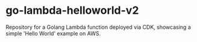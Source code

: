 # go-lambda-helloworld-v2
Repository for a Golang Lambda function deployed via CDK, showcasing a simple 'Hello World' example on AWS.

